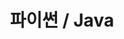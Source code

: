 ---
title: "파이썬 / Java"
layout: category
permalink: /python-java
author_profile: true
taxonomy: 파이썬 / Java
sidebar:
  nav: "categories"
pagination:
  enabled: true
  category: python-java
  permalink: /:num/
  per_page: 5
  sort_reverse: true
---